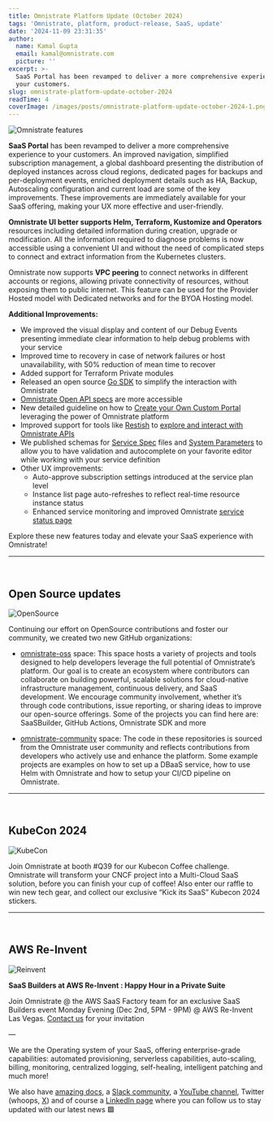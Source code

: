 ```yaml
---
title: Omnistrate Platform Update (October 2024)
tags: 'Omnistrate, platform, product-release, SaaS, update'
date: '2024-11-09 23:31:35'
author:
  name: Kamal Gupta
  email: kamal@omnistrate.com
  picture: ''
excerpt: >-
  SaaS Portal has been revamped to deliver a more comprehensive experience to
  your customers.
slug: omnistrate-platform-update-october-2024
readTime: 4
coverImage: /images/posts/omnistrate-platform-update-october-2024-1.png
---
```


![Omnistrate features][2]

**SaaS Portal** has been revamped to deliver a more comprehensive experience to your customers. An improved navigation, simplified subscription management, a global dashboard presenting the distribution of deployed instances across cloud regions, dedicated pages for backups and per-deployment events, enriched deployment details such as HA, Backup, Autoscaling configuration and current load are some of the key improvements. These improvements are immediately available for your SaaS offering, making your UX more effective and user-friendly.

**Omnistrate UI better supports Helm, Terraform, Kustomize and Operators** resources including detailed information during creation, upgrade or modification. All the information required to diagnose problems is now accessible using a convenient UI and without the need of complicated steps to connect and extract information from the Kubernetes clusters. 

Omnistrate now supports **VPC peering** to connect networks in different accounts or regions, allowing private connectivity of resources, without exposing them to public internet. This feature can be used for the Provider Hosted model with Dedicated networks and for the BYOA Hosting model. 

**Additional Improvements:**

- We improved the visual display and content of our Debug Events presenting immediate clear information to help debug problems with your service
- Improved time to recovery in case of network failures or host unavailability, with 50% reduction of mean time to recover 
- Added support for Terraform Private modules
- Released an open source [Go SDK][3] to simplify the interaction with Omnistrate 
- [Omnistrate Open API specs][4] are more accessible 
- New detailed guideline on how to [Create your Own Custom Portal][5] leveraging the power of Omnistrate platform
- Improved support for tools like [Restish][6] to [explore and interact with Omnistrate APIs][7]
- We published schemas for [Service Spec][8] files and [System Parameters][9] to allow you to have validation and autocomplete on your favorite editor while working with your service definition
- Other UX improvements:
    - Auto-approve subscription settings introduced at the service plan level
    - Instance list page auto-refreshes to reflect real-time resource instance status
    - Enhanced service monitoring and improved Omnistrate [service status page][10]

Explore these new features today and elevate your SaaS experience with Omnistrate!


----------
<br/>


## Open Source updates ##

![OpenSource][15]

Continuing our effort on OpenSource contributions and foster our community, we created two new GitHub organizations:  

- [omnistrate-oss][11] space: This space hosts a variety of projects and tools designed to help developers leverage the full potential of Omnistrate’s platform. Our goal is to create an ecosystem where contributors can collaborate on building powerful, scalable solutions for cloud-native infrastructure management, continuous delivery, and SaaS development. We encourage community involvement, whether it’s through code contributions, issue reporting, or sharing ideas to improve our open-source offerings. Some of the projects you can find here are: SaaSBuilder, GitHub Actions, Omnistrate SDK and more

- [omnistrate-community][12] space: The code in these repositories is sourced from the Omnistrate user community and reflects contributions from developers who actively use and enhance the platform. Some example projects are examples on how to set up a DBaaS service, how to use Helm with Omnistrate and how to setup your CI/CD pipeline on Omnistrate. 


----------

<br/>


## KubeCon 2024 ##


![KubeCon][16]

Join Omnistrate at booth #Q39 for our Kubecon Coffee challenge. Omnistrate will transform your CNCF project into a Multi-Cloud SaaS solution, before you can finish your cup of coffee!  Also enter our raffle to win new tech gear, and collect our exclusive “Kick its SaaS” Kubecon 2024 stickers.


----------
<br/>


## AWS Re-Invent ##


![Reinvent][17]

**SaaS Builders at AWS Re-Invent : Happy Hour in a Private Suite**

Join Omnistrate @ the AWS SaaS Factory team for an exclusive SaaS Builders event Monday Evening (Dec 2nd, 5PM - 9PM) @ AWS Re-Invent Las Vegas.
[Contact us][14] for your invitation

— 

We are the Operating system of your SaaS, offering enterprise-grade capabilities: automated provisioning, serverless capabilities, auto-scaling, billing, monitoring, centralized logging, self-healing, intelligent patching and much more!

We also have [amazing docs][18], a [Slack community][19], a [YouTube channel][20], Twitter (whoops, [X][21]) and of course a [LinkedIn page][22] where you can follow us to stay updated with our latest news 🟩


  [1]: https://drive.google.com/thumbnail?id=1TLmi87MFqPI2Sm9JVAETnu49nCbI6A5g&sz=w720
  [2]: /images/posts/omnistrate-platform-update-october-2024-1.png
  [3]: https://github.com/omnistrate-oss/omnistrate-sdk-go
  [4]: https://docs.omnistrate.com/api/api-resources/
  [5]: https://docs.omnistrate.com/build-guides/build-your-own-portal/
  [6]: https://rest.sh/#/
  [7]: https://docs.omnistrate.com/build-guides/build-your-own-portal/?h=rest#restish
  [8]: https://docs.omnistrate.com/getting-started/service-plan-spec/#using-schema-validation
  [9]: https://docs.omnistrate.com/build-guides/system-parameters/#using-schema-validation
  [10]: https://status.omnistrate.cloud/
  [11]: https://github.com/omnistrate-oss
  [12]: https://github.com/omnistrate-community
  [13]: https://calendly.com/omnistrate
  [14]: email:team@omnistrate.com
  [15]: /images/posts/omnistrate-platform-update-october-2024-2.png
  [16]: /images/posts/omnistrate-platform-update-october-2024-3.png
  [17]: /images/posts/omnistrate-platform-update-october-2024-4.png
  [18]: http://docs.omnistrate.com
  [19]: https://join.slack.com/t/cloudnative-u5h1399/shared_invite/zt-1qf3cgi37-lCV1vKJlrBioqGuVjKBtyw
  [20]: https://www.youtube.com/@omnistrate
  [21]: https://twitter.com/omnistrate
  [22]: https://www.linkedin.com/company/omnistrate/
